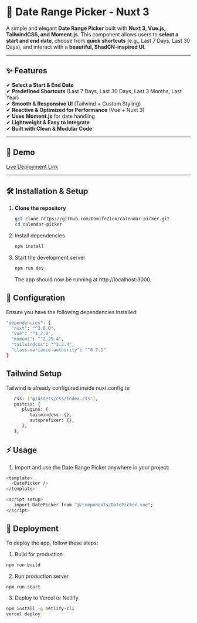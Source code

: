 # 📅 Date Range Picker - Nuxt 3

A simple and elegant **Date Range Picker** built with **Nuxt 3, Vue.js, TailwindCSS, and Moment.js**. This component allows users to **select a start and end date**, choose from **quick shortcuts** (e.g., Last 7 Days, Last 30 Days), and interact with a **beautiful, ShadCN-inspired UI**.

---

## ✨ Features

✔ **Select a Start & End Date**  
✔ **Predefined Shortcuts** (Last 7 Days, Last 30 Days, Last 3 Months, Last Year)  
✔ **Smooth & Responsive UI** (Tailwind + Custom Styling)  
✔ **Reactive & Optimized for Performance** (Vue + Nuxt 3)  
✔ **Uses Moment.js** for date handling  
✔ **Lightweight & Easy to Integrate**  
✔ **Built with Clean & Modular Code**

---

## 🚀 Demo

[Live Deployment Link]()

---

## 🛠️ Installation & Setup

1. **Clone the repository**

   ```bash
   git clone https://github.com/DamifeZion/calendar-picker.git
   cd calendar-picker
   ```

2. Install dependencies

   ```bash
   npm install
   ```

3. Start the development server
   ```bash
   npm run dev
   ```
   The app should now be running at http://localhost:3000.

## 🔧 Configuration

Ensure you have the following dependencies installed:

```bash
"dependencies": {
  "nuxt": "^3.0.0",
  "vue": "^3.2.0",
  "moment": "^2.29.4",
  "tailwindcss": "^3.2.4",
  "class-variance-authority": "^0.7.1"
}
```

## Tailwind Setup

Tailwind is already configured inside nuxt.config.ts:

```bash
   css: ["@/assets/css/index.css"],
   postcss: {
      plugins: {
         tailwindcss: {},
         autoprefixer: {},
      },
   },
```

## ⚡ Usage

1. Import and use the Date Range Picker anywhere in your project:

```bash
<template>
  <DatePicker />
</template>

<script setup>
   import DatePicker from "@/components/DatePicker.vue";
</script>
```

## 🚀 Deployment

To deploy the app, follow these steps:

1. Build for production

```bash
npm run build
```

2. Run production server

```bash
npm run start
```

3. Deploy to Vercel or Netlify

```bash
npm install -g netlify-cli
vercel deploy
```
